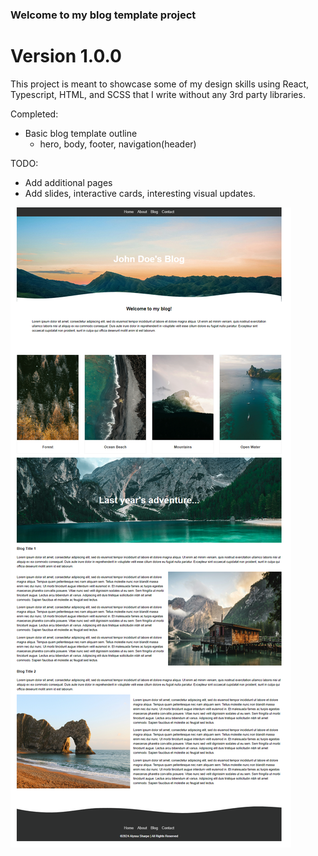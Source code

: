 ### Welcome to my blog template project
# Version 1.0.0

This project is meant to showcase some of my design skills using React, Typescript, HTML, and SCSS that I  write without any 3rd party libraries. 

Completed:
- Basic blog template outline
  - hero, body, footer, navigation(header)

TODO:
- Add additional pages
- Add slides, interactive cards, interesting visual updates. 


![Alt text](public/Example-Screenshot.png?raw=true "Title")
